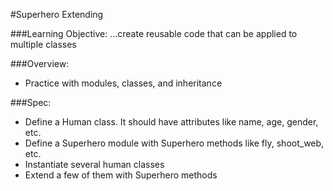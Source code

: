 #Superhero Extending

###Learning Objective: ...create reusable code that can be applied to multiple classes

###Overview:
* Practice with modules, classes, and inheritance

###Spec:
* Define a Human class.  It should have attributes like name, age, gender, etc.
* Define a Superhero module with Superhero methods like fly, shoot_web, etc.
* Instantiate several human classes
* Extend a few of them with Superhero methods
